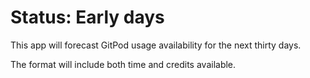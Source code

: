 # Status: Early days

This app will forecast GitPod usage availability for the next thirty days.

The format will include both time and credits available.
